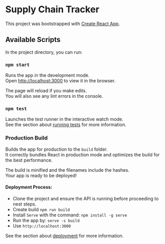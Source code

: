 # Supply Chain Tracker

This project was bootstrapped with [Create React App](https://github.com/facebook/create-react-app).

## Available Scripts

In the project directory, you can run:

### `npm start`

Runs the app in the development mode.\
Open [http://localhost:3000](http://localhost:3000) to view it in the browser.

The page will reload if you make edits.\
You will also see any lint errors in the console.

### `npm test`

Launches the test runner in the interactive watch mode.\
See the section about [running tests](https://facebook.github.io/create-react-app/docs/running-tests) for more information.

### Production Build
Builds the app for production to the `build` folder.\
It correctly bundles React in production mode and optimizes the build for the best performance.

The build is minified and the filenames include the hashes.\
Your app is ready to be deployed!

#### Deployment Process:
 - Clone the project and ensure the API is running before proceeding to nest steps.
 - Create build
`npm run build`
 - Install `Serve` with the command: `npm install -g serve`
 - Run the app by: `serve -s build`
 - Use `http://localhost:3000`


See the section about [deployment](https://facebook.github.io/create-react-app/docs/deployment) for more information.
